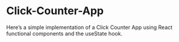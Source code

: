 # Click-Counter-App
Here’s a simple implementation of a Click Counter App using React functional components and the useState hook. 

